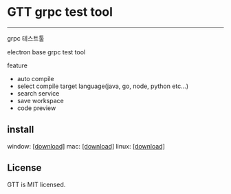 # GTT grpc test tool
---
grpc 테스트툴

electron base grpc test tool

feature
- auto compile
- select compile target language(java, go, node, python etc...)
- search service
- save workspace
- code preview

install
---
window: [\[download\]]()
mac: [\[download\]]()
linux: [\[download\]]()

License
---
GTT is MIT licensed.